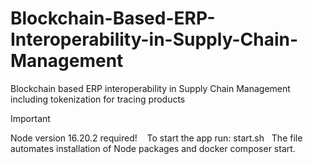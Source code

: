 # Blockchain-Based-ERP-Interoperability-in-Supply-Chain-Management
Blockchain based ERP interoperability in Supply Chain Management including tokenization for tracing products
&nbsp;&nbsp;
> [!IMPORTANT]
> Node version 16.20.2 required!
&nbsp;&nbsp;
To start the app run:
> start.sh
&nbsp;
The file automates installation of Node packages and docker composer start.
